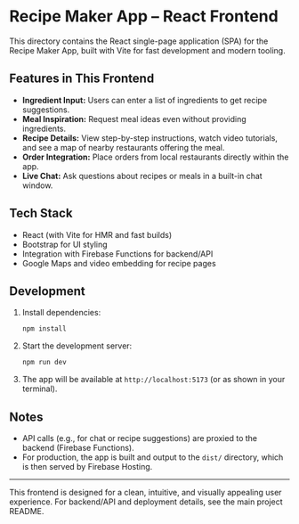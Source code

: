 # Recipe Maker App – React Frontend

This directory contains the React single-page application (SPA) for the Recipe Maker App, built with Vite for fast development and modern tooling.

## Features in This Frontend

- **Ingredient Input:** Users can enter a list of ingredients to get recipe suggestions.
- **Meal Inspiration:** Request meal ideas even without providing ingredients.
- **Recipe Details:** View step-by-step instructions, watch video tutorials, and see a map of nearby restaurants offering the meal.
- **Order Integration:** Place orders from local restaurants directly within the app.
- **Live Chat:** Ask questions about recipes or meals in a built-in chat window.

## Tech Stack
- React (with Vite for HMR and fast builds)
- Bootstrap for UI styling
- Integration with Firebase Functions for backend/API
- Google Maps and video embedding for recipe pages

## Development

1. Install dependencies:
   ```sh
   npm install
   ```
2. Start the development server:
   ```sh
   npm run dev
   ```
3. The app will be available at `http://localhost:5173` (or as shown in your terminal).

## Notes
- API calls (e.g., for chat or recipe suggestions) are proxied to the backend (Firebase Functions).
- For production, the app is built and output to the `dist/` directory, which is then served by Firebase Hosting.

---

This frontend is designed for a clean, intuitive, and visually appealing user experience. For backend/API and deployment details, see the main project README.
